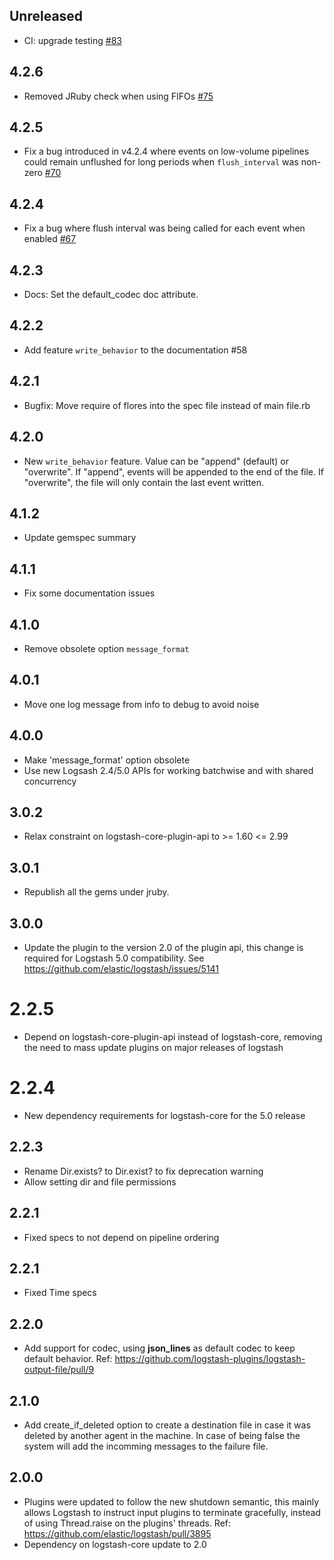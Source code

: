 ## Unreleased
  - CI: upgrade testing [#83](https://github.com/logstash-plugins/logstash-output-file/pull/83)

## 4.2.6
  - Removed JRuby check when using FIFOs [#75](https://github.com/logstash-plugins/logstash-output-file/pull/75)

## 4.2.5
  - Fix a bug introduced in v4.2.4 where events on low-volume pipelines could remain unflushed for long periods when `flush_interval` was non-zero [#70](https://github.com/logstash-plugins/logstash-output-file/pull/70)

## 4.2.4
  - Fix a bug where flush interval was being called for each event when enabled [#67](https://github.com/logstash-plugins/logstash-output-file/pull/67)

## 4.2.3
  - Docs: Set the default_codec doc attribute.

## 4.2.2
  - Add feature `write_behavior` to the documentation #58

## 4.2.1
  - Bugfix: Move require of flores into the spec file instead of main file.rb

## 4.2.0
  - New `write_behavior` feature. Value can be "append" (default) or
    "overwrite". If "append", events will be appended to the end of the file.
    If "overwrite", the file will only contain the last event written.

## 4.1.2
  - Update gemspec summary

## 4.1.1
  - Fix some documentation issues

## 4.1.0
  - Remove obsolete option `message_format`

## 4.0.1
  - Move one log message from info to debug to avoid noise

## 4.0.0
  - Make 'message_format' option obsolete
  - Use new Logsash 2.4/5.0 APIs for working batchwise and with shared concurrency

## 3.0.2
  - Relax constraint on logstash-core-plugin-api to >= 1.60 <= 2.99

## 3.0.1
  - Republish all the gems under jruby.
## 3.0.0
  - Update the plugin to the version 2.0 of the plugin api, this change is required for Logstash 5.0 compatibility. See https://github.com/elastic/logstash/issues/5141
# 2.2.5
  - Depend on logstash-core-plugin-api instead of logstash-core, removing the need to mass update plugins on major releases of logstash
# 2.2.4
  - New dependency requirements for logstash-core for the 5.0 release
## 2.2.3
  - Rename Dir.exists? to Dir.exist? to fix deprecation warning
  - Allow setting dir and file permissions

## 2.2.1
 - Fixed specs to not depend on pipeline ordering

## 2.2.1
 - Fixed Time specs

## 2.2.0
 - Add support for codec, using **json_lines** as default codec to keep default behavior.
   Ref: https://github.com/logstash-plugins/logstash-output-file/pull/9

## 2.1.0
 - Add create_if_deleted option to create a destination file in case it
   was deleted by another agent in the machine. In case of being false
   the system will add the incomming messages to the failure file.

## 2.0.0
 - Plugins were updated to follow the new shutdown semantic, this mainly allows Logstash to instruct input plugins to terminate gracefully,
   instead of using Thread.raise on the plugins' threads. Ref: https://github.com/elastic/logstash/pull/3895
 - Dependency on logstash-core update to 2.0
